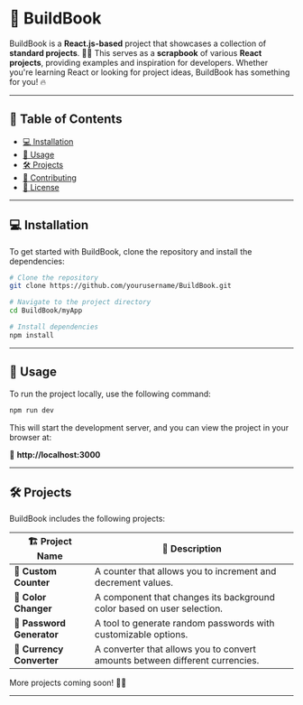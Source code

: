 # 🚀 BuildBook

BuildBook is a **React.js-based** project that showcases a collection of **standard projects**. 🎨📖 This serves as a **scrapbook** of various **React projects**, providing examples and inspiration for developers. Whether you're learning React or looking for project ideas, BuildBook has something for you! 🔥

---

## 📌 Table of Contents
- [💻 Installation](#-installation)
- [📜 Usage](#-usage)
- [🛠️ Projects](#-projects)
- [🤝 Contributing](#-contributing)
- [📜 License](#-license)

---

## 💻 Installation

To get started with BuildBook, clone the repository and install the dependencies:

```sh
# Clone the repository
git clone https://github.com/yourusername/BuildBook.git

# Navigate to the project directory
cd BuildBook/myApp

# Install dependencies
npm install
```

---

## 📜 Usage

To run the project locally, use the following command:

```sh
npm run dev
```

This will start the development server, and you can view the project in your browser at:

🔗 **http://localhost:3000**

---

## 🛠️ Projects

BuildBook includes the following projects:

| 🏗 Project Name | 📌 Description |
|---------------|--------------|
| **🧮 Custom Counter** | A counter that allows you to increment and decrement values. |
| **🎨 Color Changer** | A component that changes its background color based on user selection. |
| **🔑 Password Generator** | A tool to generate random passwords with customizable options. |
| **💱 Currency Converter** | A converter that allows you to convert amounts between different currencies. |

More projects coming soon! 🚀✨

---
